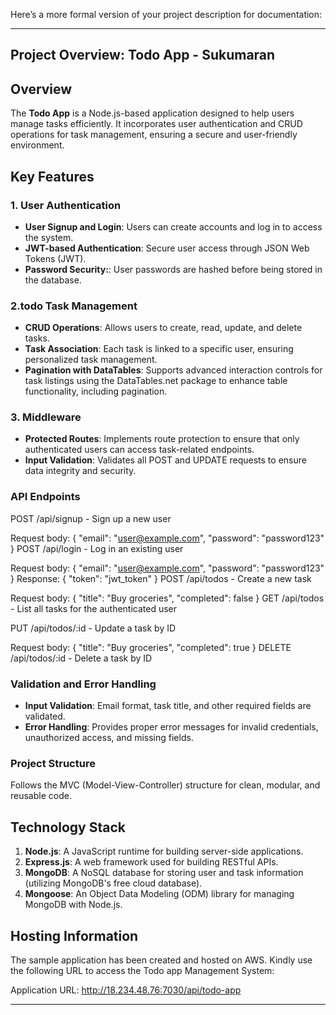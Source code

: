 Here’s a more formal version of your project description for documentation:

---

## Project Overview: **Todo App - Sukumaran**

## Overview
The **Todo App** is a Node.js-based application designed to help users manage tasks efficiently. It incorporates user authentication and CRUD operations for task management, ensuring a secure and user-friendly environment.

## Key Features
### 1. User Authentication
- **User Signup and Login**: Users can create accounts and log in to access the system.
- **JWT-based Authentication**: Secure user access through JSON Web Tokens (JWT).
- **Password Security:**: User passwords are hashed before being stored in the database.

### 2.todo Task Management
- **CRUD Operations**: Allows users to create, read, update, and delete tasks.
- **Task Association**: Each task is linked to a specific user, ensuring personalized task management.
- **Pagination with DataTables**: Supports advanced interaction controls for task listings using the DataTables.net package to enhance table functionality, including pagination.

### 3. Middleware
- **Protected Routes**: Implements route protection to ensure that only authenticated users can access task-related endpoints.
- **Input Validation**: Validates all POST and UPDATE requests to ensure data integrity and security.

### API Endpoints
POST /api/signup - Sign up a new user

Request body: { "email": "user@example.com", "password": "password123" }
POST /api/login - Log in an existing user

Request body: { "email": "user@example.com", "password": "password123" }
Response: { "token": "jwt_token" }
POST /api/todos - Create a new task

Request body: { "title": "Buy groceries", "completed": false }
GET /api/todos - List all tasks for the authenticated user

PUT /api/todos/:id - Update a task by ID

Request body: { "title": "Buy groceries", "completed": true }
DELETE /api/todos/:id - Delete a task by ID

### Validation and Error Handling
- **Input Validation**: Email format, task title, and other required fields are validated.
- **Error Handling**: Provides proper error messages for invalid credentials, unauthorized access, and missing fields.

### Project Structure

Follows the MVC (Model-View-Controller) structure for clean, modular, and reusable code.

## Technology Stack
1. **Node.js**: A JavaScript runtime for building server-side applications.
2. **Express.js**: A web framework used for building RESTful APIs.
3. **MongoDB**: A NoSQL database for storing user and task information (utilizing MongoDB's free cloud database).
4. **Mongoose**: An Object Data Modeling (ODM) library for managing MongoDB with Node.js.


## Hosting Information
The sample application has been created and hosted on AWS. Kindly use the following URL to access the Todo app Management System:

Application URL: http://18.234.48.76:7030/api/todo-app

---

